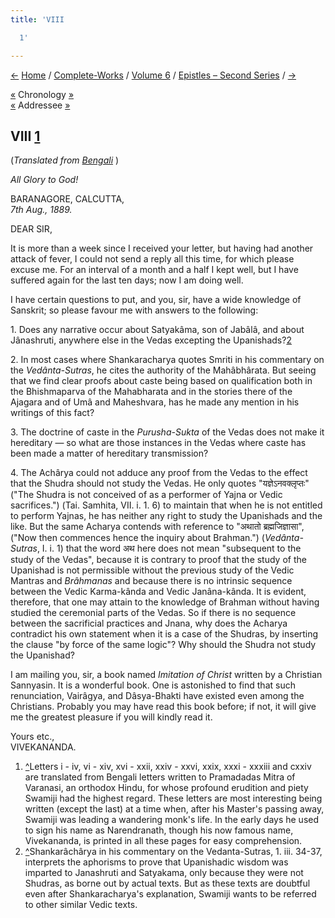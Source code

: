 ```yaml
---
title: 'VIII

  1'

---
```

<div>

[←](007_sir.htm) [Home](../../../index.htm) /
[Complete-Works](../../complete_works.htm) / [Volume
6](../volume_6_contents.htm) / [Epistles – Second
Series](epistles_second_series_contents.htm) / [→](009_sir.htm)

  

[«](../../volume_8/epistles_fourth_series/004_sir.htm) Chronology
[»](009_sir.htm)  
[«](../../volume_8/epistles_fourth_series/004_sir.htm) Addressee
[»](009_sir.htm)

## VIII [1](#fn1)

(*Translated from [Bengali](b6012e6008.pdf)* )

*All Glory to God!*

BARANAGORE, CALCUTTA,  
*7th Aug., 1889.*

DEAR SIR,

It is more than a week since I received your letter, but having had
another attack of fever, I could not send a reply all this time, for
which please excuse me. For an interval of a month and a half I kept
well, but I have suffered again for the last ten days; now I am doing
well.

I have certain questions to put, and you, sir, have a wide knowledge of
Sanskrit; so please favour me with answers to the following:

1\. Does any narrative occur about Satyakâma, son of Jabâlâ, and about
Jânashruti, anywhere else in the Vedas excepting the
Upanishads?[2](#fn2)

2\. In most cases where Shankaracharya quotes Smriti in his commentary
on the *Vedânta-Sutras*, he cites the authority of the Mahâbhârata. But
seeing that we find clear proofs about caste being based on
qualification both in the Bhishmaparva of the Mahabharata and in the
stories there of the Ajagara and of Umâ and Maheshvara, has he made any
mention in his writings of this fact?

3\. The doctrine of caste in the *Purusha-Sukta* of the Vedas does not
make it hereditary — so what are those instances in the Vedas where
caste has been made a matter of hereditary transmission?

4\. The Achârya could not adduce any proof from the Vedas to the effect
that the Shudra should not study the Vedas. He only quotes
"यज्ञेऽनवक्लृप्तः" ("The Shudra is not conceived of as a performer of
Yajna or Vedic sacrifices.") (Tai. Samhita, VII. i. 1. 6) to maintain
that when he is not entitled to perform Yajnas, he has neither any right
to study the Upanishads and the like. But the same Acharya contends with
reference to "अथातो ब्रह्मजिज्ञासा", ("Now then commences hence the
inquiry about Brahman.") (*Vedânta-Sutras*, I. i. 1) that the word अथ
here does not mean "subsequent to the study of the Vedas", because it is
contrary to proof that the study of the Upanishad is not permissible
without the previous study of the Vedic Mantras and *Brâhmanas* and
because there is no intrinsic sequence between the Vedic Karma-kânda and
Vedic Janâna-kânda. It is evident, therefore, that one may attain to the
knowledge of Brahman without having studied the ceremonial parts of the
Vedas. So if there is no sequence between the sacrificial practices and
Jnana, why does the Acharya contradict his own statement when it is a
case of the Shudras, by inserting the clause "by force of the same
logic"? Why should the Shudra not study the Upanishad?

I am mailing you, sir, a book named *Imitation of Christ* written by a
Christian Sannyasin. It is a wonderful book. One is astonished to find
that such renunciation, Vairâgya, and Dâsya-Bhakti have existed even
among the Christians. Probably you may have read this book before; if
not, it will give me the greatest pleasure if you will kindly read it.

Yours etc.,  
VIVEKANANDA.

1.  [^](#txt1)Letters i - iv, vi - xiv, xvi - xxii, xxiv - xxvi, xxix,
    xxxi - xxxiii and cxxiv are translated from Bengali letters written
    to Pramadadas Mitra of Varanasi, an orthodox Hindu, for whose
    profound erudition and piety Swamiji had the highest regard. These
    letters are most interesting being written (except the last) at a
    time when, after his Master's passing away, Swamiji was leading a
    wandering monk's life. In the early days he used to sign his name as
    Narendranath, though his now famous name, Vivekananda, is printed in
    all these pages for easy comprehension.
2.  [^](#txt2)Shankarâchârya in his commentary on the Vedanta-Sutras, 1.
    iii. 34-37, interprets the aphorisms to prove that Upanishadic
    wisdom was imparted to Janashruti and Satyakama, only because they
    were not Shudras, as borne out by actual texts. But as these texts
    are doubtful even after Shankaracharya's explanation, Swamiji wants
    to be referred to other similar Vedic texts.

</div>
